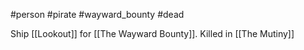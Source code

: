 #person #pirate #wayward_bounty #dead 

Ship [[Lookout]] for [[The Wayward Bounty]].  Killed in [[The Mutiny]] 